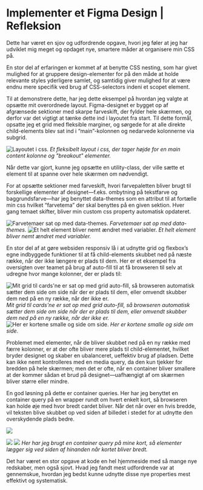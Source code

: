 # Implementer et Figma Design | Refleksion

Dette har været en sjov og udfordrende opgave, hvori jeg føler at jeg har udviklet mig meget og opdaget nye, smartere måder at organisere min CSS på.

En stor del af erfaringen er kommet af at benytte CSS nesting, som har givet mulighed for at gruppere design-elementer for på den måde at holde relevante styles yderligere samlet, og samtidig giver mulighed for at være endnu mere specifik ved brug af CSS-selectors indeni et scopet element.

Til at demonstrere dette, har jeg dette eksempel på hvordan jeg valgte at opsætte mit overordnede layout. Figma-designet er bygget op af afgrænsede sektioner med skarpe farveskift, der fylder hele skærmen, og derfor var det vigtigt at tænke dette ind i layoutet fra start. Til dette formål, opsatte jeg et grid med fleksible marginer, og sørgede for at alle direkte child-elements blev sat ind i “main”-kolonnen og nedarvede kolonnerne via subgrid.

![Layoutet i css.](/src/assets/images/progress/layout.png)
_Et fleksibelt layout i css, der tager højde for en main content kolonne og "breakout" elementer._

Når dette var gjort, kunne jeg opsætte en utility-class, der ville sætte et element til at spanne over hele skærmen om nødvendigt.

For at opsætte sektioner med farveskift, hvori farvepaletten bliver brugt til forskellige elementer af designet—f.eks. ombytning på tekstfarve og baggrundsfarve—har jeg benyttet data-themes som en attribut til at fortælle min css hvilket “farvetema” der skal benyttes på en given sektion. Hver gang temaet skifter, bliver min custom css property automatisk opdateret.

![Farvetemaer sat op med data-themes.](/src/assets/images/progress/colorthemes.png)
_Farvetemaer sat op med data-themes._
![Et helt element bliver nemt ændret med variabler.](/src/assets/images/progress/colorthemesdemo.png)
_Et helt element bliver nemt ændret med variabler._

En stor del af at gøre websiden responsiv lå i at udnytte grid og flexbox’s egne indbyggede funktioner til at få child-elements skubbet ned på næste række, når der ikke længere er plads til dem. Her er et eksempel fra oversigten over teamet på brug af auto-fill til at få browseren til selv at udregne hvor mange kolonner, der er plads til:

![Mit grid til cards'ne er sat op med grid auto-fill, så browseren automatisk sætter dem side om side når der er plads til dem, eller omvendt skubber dem ned på en ny række, når der ikke er.](/src/assets/images/progress/cardsrow.png)
_Mit grid til cards'ne er sat op med grid auto-fill, så browseren automatisk sætter dem side om side når der er plads til dem, eller omvendt skubber dem ned på en ny række, når der ikke er._
![Her er kortene smalle og side om side.](/src/assets/images/progress/cardsrowdemo.png)
_Her er kortene smalle og side om side._

Problemet med elementer, når de bliver skubbet ned på en ny række med færre kolonner, er at der ofte bliver mere plads til child-elementet, hvilket bryder designet og skaber en ubalanceret, ueffektiv brug af pladsen. Dette kan ikke nemt kontrolleres med en media query, da den kun tjekker for bredden på hele skærmen; men det er ofte, når en container bliver smallere at der kommer sådan et brud på designet—uafhængigt af om skærmen bliver større eller mindre.

En god løsning på dette er container queries. Her har jeg benyttet en container query på en wrapper rundt om hvert enkelt kort, så browseren kan holde øje med hvor bredt cardet bliver. Når det når over en hvis bredde, vil teksten blive skubbet op ved siden af billedet i stedet for at udnytte den overskydende plads bedre.

![](/src/assets/images/progress/cardscontainerquery.png)

![](/src/assets/images/progress/cardscontainerquerydemo.png)
![](/src/assets/images/progress/cardscontainerquerydemo2.png)
_Her har jeg brugt en container query på mine kort, så elementer lægger sig ved siden af hinanden når kortet bliver bredt._

Det har været en stor opgave at kode en hel hjemmeside med så mange nye redskaber, men også sjovt. Hvad jeg fandt mest udfordrende var at gennemskue, hvordan jeg bedst kunne udnytte disse nye properties mest effektivt og systematisk.
